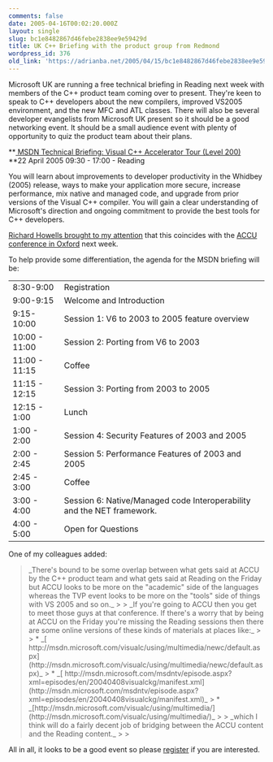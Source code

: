 ```yaml
---
comments: false
date: 2005-04-16T00:02:20.000Z
layout: single
slug: bc1e8482867d46febe2838ee9e59429d
title: UK C++ Briefing with the product group from Redmond
wordpress_id: 376
old_link: 'https://adrianba.net/2005/04/15/bc1e8482867d46febe2838ee9e59429d/'
---
```

Microsoft UK are running a free technical briefing in Reading
next week with members of the C++ product team coming over to
present. They're keen to speak to C++ developers about the new
compilers, improved VS2005 environment, and the new MFC and ATL
classes. There will also be several developer evangelists from
Microsoft UK present so it should be a good networking event. It
should be a small audience event with plenty of opportunity to quiz
the product team about their plans.

**[
MSDN Technical Briefing: Visual C++ Accelerator Tour (Level
200)](https://msevents-eu.microsoft.com/cui/EventDetail.aspx?culture=en-GB&eventid=118757466)  
**22 April 2005 09:30 - 17:00 - Reading  
  

You will learn about improvements to developer productivity in the
Whidbey (2005) release, ways to make your application more secure,
increase performance, mix native and managed code, and upgrade from
prior versions of the Visual C++ compiler. You will gain a clear
understanding of Microsoft's direction and ongoing commitment to
provide the best tools for C++ developers.

[
Richard Howells brought to my attention](http://groups.yahoo.com/group/win_tech_off_topic/message/39367) that this coincides
with the
[ACCU
conference in Oxford](http://www.accu.org/conference/highlights.html) next week.

To help provide some differentiation, the agenda for the MSDN
briefing will be:

<table border="0" ><tr >
<td >8:30-9:00
</td>
<td >Registration
</td></tr><tr >
<td >9:00-9:15
</td>
<td >Welcome and Introduction
</td></tr><tr >
<td >9:15-10:00
</td>
<td >Session 1: V6 to 2003 to 2005 feature overview
</td></tr><tr >
<td >10:00 - 11:00
</td>
<td >Session 2: Porting from V6 to 2003
</td></tr><tr >
<td >11:00 - 11:15
</td>
<td >Coffee
</td></tr><tr >
<td >11:15 - 12:15
</td>
<td >Session 3: Porting from 2003 to 2005
</td></tr><tr >
<td >12:15 - 1:00
</td>
<td >Lunch
</td></tr><tr >
<td >1:00 - 2:00
</td>
<td >Session 4: Security Features of 2003 and 2005
</td></tr><tr >
<td >2:00 - 2:45
</td>
<td >Session 5: Performance Features of 2003 and 2005
</td></tr><tr >
<td >2:45 - 3:00
</td>
<td >Coffee
</td></tr><tr >
<td >3:00 - 4:00
</td>
<td >Session 6: Native/Managed code Interoperability and the NET
framework.
</td></tr><tr >
<td >4:00 - 5:00
</td>
<td >Open for Questions
</td></tr></table>

One of my colleagues added:

<blockquote>_There's bound to be some overlap between what gets said at
ACCU by the C++ product team and what gets said at Reading on the
Friday but ACCU looks to be more on the "academic" side of the
languages whereas the TVP event looks to be more on the "tools"
side of things with VS 2005 and so on._
> 
> _If you're going to ACCU then you get to meet those guys at
that conference. If there's a worry that by being at ACCU on the
Friday you're missing the Reading sessions then there are some
online versions of these kinds of materials at places like:_
> 
>   * _[
http://msdn.microsoft.com/visualc/using/multimedia/newc/default.aspx](http://msdn.microsoft.com/visualc/using/multimedia/newc/default.aspx)_
>   * _[
http://msdn.microsoft.com/msdntv/episode.aspx?xml=episodes/en/20040408visualckg/manifest.xml](http://msdn.microsoft.com/msdntv/episode.aspx?xml=episodes/en/20040408visualckg/manifest.xml)_
>   * _[http://msdn.microsoft.com/visualc/using/multimedia/](http://msdn.microsoft.com/visualc/using/multimedia/)_
> 
> _which I think will do a fairly decent job of bridging between
the ACCU content and the Reading content._
> 
> </blockquote>

All in all, it looks to be a good event so please
[
register](https://msevents-eu.microsoft.com/cui/EventDetail.aspx?culture=en-GB&eventid=118757466) if you are interested.
